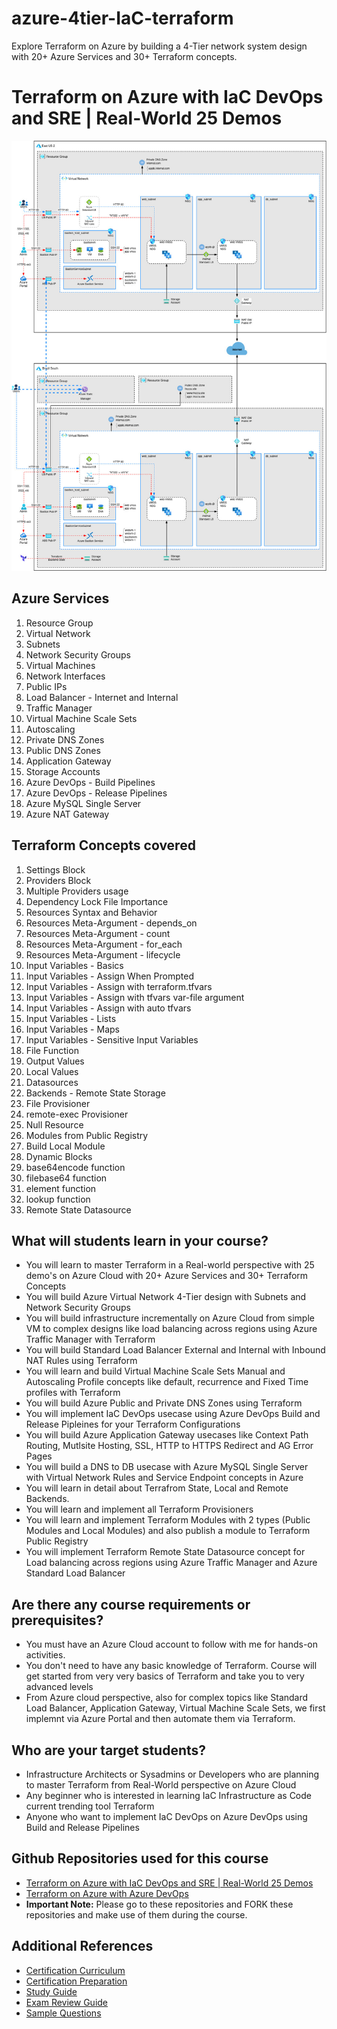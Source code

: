 # azure-4tier-IaC-terraform
Explore Terraform on Azure by building a 4-Tier network system design with 20+ Azure Services and 30+ Terraform concepts.

# Terraform on Azure with IaC DevOps and SRE | Real-World 25 Demos

![Image](architecture_image.jpg)

## Azure Services
01. Resource Group
02. Virtual Network
03. Subnets
04. Network Security Groups
05. Virtual Machines
06. Network Interfaces
07. Public IPs
08. Load Balancer - Internet and Internal
09. Traffic Manager
11. Virtual Machine Scale Sets 
12. Autoscaling
13. Private DNS Zones
14. Public DNS Zones
15. Application Gateway
16. Storage Accounts
17. Azure DevOps - Build Pipelines
18. Azure DevOps - Release Pipelines
19. Azure MySQL Single Server
20. Azure NAT Gateway 

## Terraform Concepts covered
01. Settings Block
02. Providers Block
03. Multiple Providers usage
04. Dependency Lock File Importance
05. Resources Syntax and Behavior
06. Resources Meta-Argument - depends_on
07. Resources Meta-Argument - count
08. Resources Meta-Argument - for_each
09. Resources Meta-Argument - lifecycle
10. Input Variables - Basics
11. Input Variables - Assign When Prompted
12. Input Variables - Assign with terraform.tfvars
13. Input Variables - Assign with tfvars var-file argument
14. Input Variables - Assign with auto tfvars
15. Input Variables - Lists
16. Input Variables - Maps
17. Input Variables - Sensitive Input Variables
18. File Function
19. Output Values
20. Local Values
21. Datasources
22. Backends - Remote State Storage
23. File Provisioner
24. remote-exec Provisioner
25. Null Resource
26. Modules from Public Registry
27. Build Local Module
28. Dynamic Blocks
29. base64encode function
30. filebase64 function
31. element function
32. lookup function
33. Remote State Datasource

## What will students learn in your course?
- You will learn to master Terraform in a Real-world perspective with 25 demo's on Azure Cloud with 20+ Azure Services and 30+ Terraform Concepts
- You will build Azure Virtual Network 4-Tier design with Subnets and Network Security Groups
- You will build infrastructure incrementally on Azure Cloud from simple VM to complex designs like load balancing across regions using Azure Traffic Manager with Terraform
- You will build Standard Load Balancer External and Internal with Inbound NAT Rules using Terraform
- You will learn and build Virtual Machine Scale Sets Manual and Autoscaling Profile concepts like default, recurrence and Fixed Time profiles with Terraform
- You will build Azure Public and Private DNS Zones using Terraform
- You will implement IaC DevOps usecase using Azure DevOps Build and Release Pipleines for your Terraform Configurations 
- You will build Azure Application Gateway usecases like Context Path Routing, Mutlsite Hosting, SSL, HTTP to HTTPS Redirect and AG Error Pages
- You will build a DNS to DB usecase with Azure MySQL Single Server with Virtual Network Rules and Service Endpoint concepts in Azure
- You will learn in detail about Terrafrom State, Local and Remote Backends. 
- You will learn and implement all Terraform Provisioners 
- You will learn and implement Terraform Modules with 2 types (Public Modules and Local Modules) and also publish a module to Terraform Public Registry
- You will implement Terraform Remote State Datasource concept for Load balancing across regions using Azure Traffic Manager and Azure Standard Load Balancer


## Are there any course requirements or prerequisites?
- You must have an Azure Cloud account to follow with me for hands-on activities.
- You don't need to have any basic knowledge of Terraform. Course will get started from very very basics of Terraform and take you to very advanced levels
- From Azure cloud perspective, also for complex topics like Standard Load Balancer, Application Gateway, Virtual Machine Scale Sets, we first implemnt via Azure Portal and then automate them via Terraform. 

## Who are your target students?
- Infrastructure Architects or Sysadmins or Developers who are planning to master Terraform from Real-World perspective on Azure Cloud
- Any beginner who is interested in learning IaC Infrastructure as Code current trending tool Terraform 
- Anyone who want to implement IaC DevOps on Azure DevOps using Build and Release Pipelines

## Github Repositories used for this course
- [Terraform on Azure with IaC DevOps and SRE | Real-World 25 Demos](https://github.com/stacksimplify/terraform-on-azure-cloud)
- [Terraform on Azure with Azure DevOps](https://github.com/stacksimplify/terraform-on-azure-with-azure-devops)
- **Important Note:** Please go to these repositories and FORK these repositories and make use of them during the course.

## Additional References
- [Certification Curriculum](https://www.hashicorp.com/certification/terraform-associate)
- [Certification Preparation](https://learn.hashicorp.com/collections/terraform/certification)
- [Study Guide](https://learn.hashicorp.com/tutorials/terraform/associate-study?in=terraform/certification)
- [Exam Review Guide](https://learn.hashicorp.com/tutorials/terraform/associate-review?in=terraform/certification)
- [Sample Questions](https://learn.hashicorp.com/tutorials/terraform/associate-questions?in=terraform/certification)
